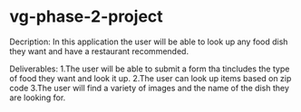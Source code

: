 # vg-phase-2-project
Decription: 
In this application the user will be able to look up any food dish they want and have a restaurant recommended. 

Deliverables: 
1.The user will be able to submit a form tha tincludes the type of food they want and look it up.
2.The user can look up items based on zip code 
3.The user will find a variety of images and the name of the dish they are looking for.

